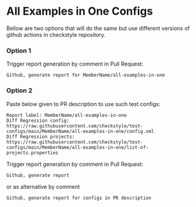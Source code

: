 # All Examples in One Configs

Bellow are two options that will do the same but use different versions
of github actions in checkstyle repository.


### Option 1
Trigger report generation by comment in Pull Request:
```
Github, generate report for MemberName/all-examples-in-one
```

### Option 2

Paste below given to PR description to use such test configs:
```
Report label: MemberName/all-examples-in-one
Diff Regression config: https://raw.githubusercontent.com/checkstyle/test-configs/main/MemberName/all-examples-in-one/config.xml
Diff Regression projects: https://raw.githubusercontent.com/checkstyle/test-configs/main/MemberName/all-examples-in-one/list-of-projects.properties
```

Trigger report generation by comment in Pull Request:
```
Github, generate report
```
or as alternative by comment
```
Github, generate report for configs in PR description
```
